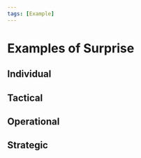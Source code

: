 ```yaml
---
tags: [Example]
---
```


# Examples of Surprise


## Individual


## Tactical


## Operational


## Strategic
